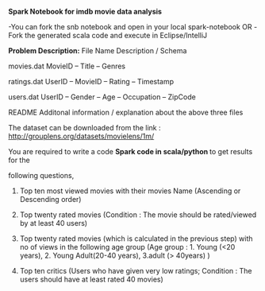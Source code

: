 <b>Spark Notebook for imdb movie data analysis</b>

-You can fork the snb notebook and open in your local spark-notebook  OR
-Fork the generated scala code and execute in Eclipse/IntelliJ

<b>Problem Description:</b>
File Name Description / Schema

movies.dat MovieID – Title – Genres

ratings.dat UserID – MovieID – Rating – Timestamp

users.dat UserID – Gender – Age – Occupation – ZipCode

README Additonal information / explanation about the above three files

The dataset can be downloaded from the link : http://grouplens.org/datasets/movielens/1m/

You are required to write a code <b>Spark code in scala/python </b>to get results for the

following questions,

1. Top ten most viewed movies with their movies Name (Ascending or Descending order)

2. Top twenty rated movies (Condition : The movie should be rated/viewed by at least 40 users)

3. Top twenty rated movies (which is calculated in the previous step) with no of views in the following age group
(Age group : 1. Young (<20 years),
             2. Young Adult(20-40 years),
             3.adult (> 40years) )

4. Top ten critics (Users who have given very low ratings; Condition : The users should have at least rated 40 movies)
